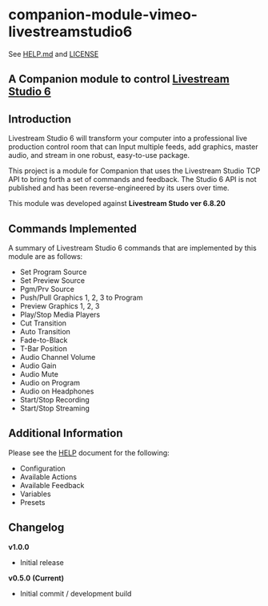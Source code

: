 # companion-module-vimeo-livestreamstudio6
See [HELP.md](./HELP.md) and [LICENSE](./LICENSE)

## A Companion module to control [Livestream Studio 6](https://livestream.com/studio/)

## Introduction

Livestream Studio 6 will transform your computer into a professional live production control room that can Input multiple feeds, add graphics, master audio, and stream in one robust, easy-to-use package. 

This project is a module for Companion that uses the Livestream Studio TCP API to bring forth a set of commands and feedback.
The Studio 6 API is not published and has been reverse-engineered by its users over time. 

This module was developed against **Livestream Studo ver 6.8.20**

## Commands Implemented #
A summary of Livestream Studio 6 commands that are implemented by this module are as follows:

- Set Program Source
- Set Preview Source
- Pgm/Prv Source
- Push/Pull Graphics 1, 2, 3 to Program
- Preview Graphics 1, 2, 3
- Play/Stop Media Players 
- Cut Transition
- Auto Transition
- Fade-to-Black
- T-Bar Position
- Audio Channel Volume
- Audio Gain
- Audio Mute
- Audio on Program
- Audio on Headphones
- Start/Stop Recording
- Start/Stop Streaming


## Additional Information

Please see the [HELP](/HELP.md) document for the following:

- Configuration
- Available Actions
- Available Feedback
- Variables
- Presets

## Changelog

**v1.0.0** 

- Initial release

**v0.5.0** **(Current)**

- Initial commit / development build
